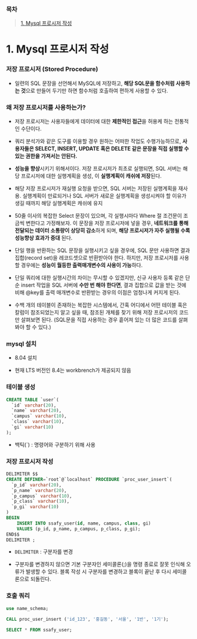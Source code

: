 ### 목차

> [1. Mysql 프로시저 작성](#1-mysql-프로시저-작성)
>

# 1. Mysql 프로시저 작성

### 저장 프로시저 (Stored Procedure)

- 일련의 SQL 문장을 선언해서 MySQL에 저장하고, **해당 SQL문을 함수처럼 사용하는 것**으로 만들어 두기만 하면 함수처럼 호출하여 편하게 사용할 수 있다.

### 왜 저장 프로시저를 사용하는가?

- 저장 프로시저는 사용자들에게 데이터에 대한 **제한적인 접근**을 허용케 하는 전통적인 수단이다.

- 쿼리 분석가와 같은 도구를 이용할 경우 원하는 어떠한 작업도 수행가능하므로, **사용자들은 SELECT, INSERT, UPDATE 혹은 DELETE 같은 문장을 직접 실행할 수 있는 권한을 가져서는 안된다.**

- **성능을 향상**시키기 위해서이다. 저장 프로시저가 최초로 실행되면, SQL 서버는 해당 프로시저에 대한 실행계획을 생성, 이 **실행계획이 캐쉬에 저장**된다.

- 해당 저장 프로시저가 재실행 요청을 받으면, SQL 서버는 저장된 실행계획을 재사용. 실행계획이 만료되거나 SQL 서버가 새로운 실행계획을 생성시켜야 할 이유가 생길 때까지 해당 실행계획은 캐쉬에 유지

- 50줄 이사의 복잡한 Select 문장이 있으며, 각 실행시마다 Where 절 조건문이 조금씩 변한다고 가정해보자. 이 문장을 저장 프로시저에 넣을 경우, **네트워크를 통해 전달되는 데이터 소통량이 상당히 감소**하게 되며, **해당 프로시저가 자주 실행될 수록 성능향상 효과가 증대** 된다.

- 단일 행을 반환하는 SQL 문장을 실행시키고 싶을 경우에, SQL 문만 사용하면 결과 집합(record set)을 레코드셋으로 반환받아야 한다. 하지만, 저장 프로시저를 사용할 경우에는 **성능이 월등한 출력매개변수의 사용이 가능**하다.

- 단일 쿼리에 대한 실행시간의 차이는 무시할 수 있겠지만, 신규 사용자 등록 같은 단순 insert 작업을 SQL 서버에 **수만 번 해야 한다면**, 결과 집합으로 값을 받는 것에 비해 @key를 출력 매개변수로 반환받는 경우의 이점은 엄청나게 커지게 된다.

- 수백 개의 테이블이 존재하는 복잡한 시스템에서, 간혹 어디에서 어떤 테이블 혹은 칼럼이 참조되었는지 알고 싶을 때, 참조된 개체를 찾기 위해 저장 프로시저의 코드만 살펴보면 된다. (SQL문을 직접 사용하는 경우 흩어져 있는 더 많은 코드를 살펴봐야 할 수 있다.)

### mysql 설치

- 8.04 설치

- 현재 LTS 버전인 8.4는 workbrench가 제공되지 않음

### 테이블 생성
```sql
CREATE TABLE `user`(
  `id` varchar(20),
  `name` varchar(20),
  `campus` varchar(10),
  `class` varchar(10),
  `gi` varchar(10)
);
```

- 백틱(`) : 명령어와 구분하기 위해 사용

### 저장 프로시저 작성
```sql
DELIMITER $$
CREATE DEFINER=`root`@`localhost` PROCEDURE `proc_user_insert`(
  `p_id` varchar(20),
  `p_name` varchar(20),
  `p_campus` varchar(10),
  `p_class` varchar(10),
  `p_gi` varchar(10)
)
BEGIN
	INSERT INTO ssafy_user(id, name, campus, class, gi)
    VALUES (p_id, p_name, p_campus, p_class, p_gi);
END$$
DELIMITER ;
```

- `DELIMITER` : 구분자를 변경

- 구분자를 변경하지 않으면 기본 구분자인 세미콜론(;)을 명령 종료로 잘못 인식해 오류가 발생할 수 있다. 블록 작성 시 구분자를 변경하고 블록이 끝난 후 다시 세미콜론으로 되돌린다. 

### 호출 쿼리
```sql
use name_schema;

CALL proc_user_insert ('id_123', '홍길동', '서울', '1반', '1기');

SELECT * FROM ssafy_user;
```
